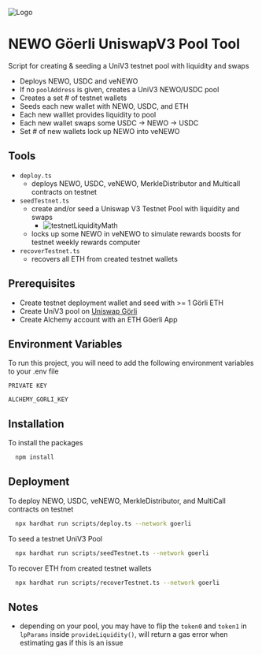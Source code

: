 ![Logo](https://neworder.network/assets/images/logo.png)

# NEWO Göerli UniswapV3 Pool Tool

Script for creating & seeding a UniV3 testnet pool with liquidity and swaps

- Deploys NEWO, USDC and veNEWO
- If no `poolAddress` is given, creates a UniV3 NEWO/USDC pool
- Creates a set # of testnet wallets
- Seeds each new wallet with NEWO, USDC, and ETH
- Each new walllet provides liquidity to pool
- Each new wallet swaps some USDC -> NEWO -> USDC
- Set # of new wallets lock up NEWO into veNEWO

## Tools

- `deploy.ts`
  - deploys NEWO, USDC, veNEWO, MerkleDistributor and Multicall contracts on testnet
- `seedTestnet.ts`
  - create and/or seed a Uniswap V3 Testnet Pool with liquidity and swaps
    - ![testnetLiquidityMath](https://www.dropbox.com/s/6bwitx8ngr07ioo/testnetLiqMath.png?raw=1)
  - locks up some NEWO in veNEWO to simulate rewards boosts for testnet weekly rewards computer
- `recoverTestnet.ts`
  - recovers all ETH from created testnet wallets

## Prerequisites

- Create testnet deployment wallet and seed with >= 1 Görli ETH
- Create UniV3 pool on [Uniswap Görli](https://app.uniswap.org/#/pool)
- Create Alchemy account with an ETH Göerli App

## Environment Variables

To run this project, you will need to add the following environment variables to your .env file

`PRIVATE KEY`

`ALCHEMY_GORLI_KEY`

## Installation

To install the packages

```bash
  npm install
```

## Deployment

To deploy NEWO, USDC, veNEWO, MerkleDistributor, and MultiCall contracts on testnet

```bash
  npx hardhat run scripts/deploy.ts --network goerli
```

To seed a testnet UniV3 Pool

```bash
  npx hardhat run scripts/seedTestnet.ts --network goerli
```

To recover ETH from created testnet wallets

```bash
  npx hardhat run scripts/recoverTestnet.ts --network goerli
```

## Notes

- depending on your pool, you may have to flip the `token0` and `token1` in `lpParams` inside `provideLiquidity()`, will return a gas error when estimating gas if this is an issue
